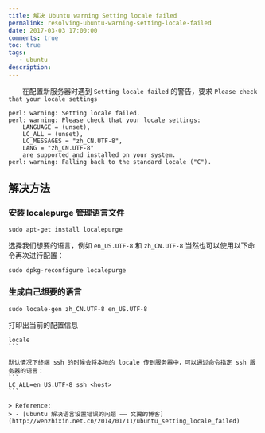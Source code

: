 ```yaml
---
title: 解决 Ubuntu warning Setting locale failed
permalink: resolving-ubuntu-warning-setting-locale-failed
date: 2017-03-03 17:00:00
comments: true
toc: true
tags: 
   - ubuntu
description: 
---
```


&emsp;&emsp;在配置新服务器时遇到 `Setting locale failed` 的警告，要求 `Please check that your locale settings`
<!-- more -->
```
perl: warning: Setting locale failed.
perl: warning: Please check that your locale settings:
    LANGUAGE = (unset),
    LC_ALL = (unset),
    LC_MESSAGES = "zh_CN.UTF-8",
    LANG = "zh_CN.UTF-8"
    are supported and installed on your system.
perl: warning: Falling back to the standard locale ("C").
```
## 解决方法
### 安装 localepurge 管理语言文件
```
sudo apt-get install localepurge
```
选择我们想要的语言，例如 `en_US.UTF-8` 和 `zh_CN.UTF-8`
当然也可以使用以下命令再次进行配置：
```
sudo dpkg-reconfigure localepurge
```
### 生成自己想要的语言
```
sudo locale-gen zh_CN.UTF-8 en_US.UTF-8
```
打印出当前的配置信息
````
locale
```

默认情况下终端 ssh 的时候会将本地的 locale 传到服务器中，可以通过命令指定 ssh 服务器的语言：
```
LC_ALL=en_US.UTF-8 ssh <host>
```

> Reference:
> - [ubuntu 解决语言设置错误的问题 —— 文翼的博客](http://wenzhixin.net.cn/2014/01/11/ubuntu_setting_locale_failed)
